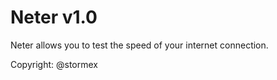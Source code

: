 # Neter v1.0
Neter allows you to test the speed of your internet connection.



Copyright: @stormex
